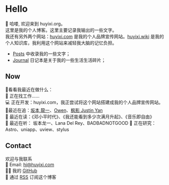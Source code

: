 # Hello

👋 哈喽, 欢迎来到 huyixi.org。  
这里是我的个人博客。这里主要记录我输出的一些文字。  
我还有另外两个网站：[huyixi.com](https://huyixi.com) 是我的个人品牌宣传网站。[huyixi.wiki](https://huyixi.wiki) 是我的个人知识库，我利用这个网站来减轻我大脑的记忆负担。  

- [Posts](/posts) 中收录我的一些文字；
- [Journal](/journal) 日记本是关于我的一些生活生活碎片；

## Now

👀看看我最近在做什么：  
💼 正在找工作……    
💻 正在开发：huyixi.com，我正尝试将这个网站搭建成我的个人品牌宣传网站。  
🤩最近在追：[坂本 龍一](https://en.wikipedia.org/wiki/Ryuichi_Sakamoto)、[Owen](https://www.owenyoung.com)、[枫影 Justin Yan](https://justinyan.me)  
📖 最近在读：《邓小平时代》、《我还能看到多少次满月升起》、《音乐即自由》  
🎵 最近在听： 坂本龙一、Lana Del Rey、BADBADNOTGOOD
🔎 正在研究：Astro、uniapp、uview、stylus    

## Contact

欢迎与我联系  
📮 Email: [hi@huyixi.com](mailto:hi@huyixi.com)  
🧑‍💻 我的 [GitHub](github.com/huyixi)  
📰 通过 [RSS](/index.xml) 订阅这个博客
